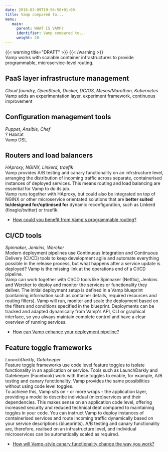 ```yaml
---
date: 2016-03-09T19:56:50+01:00
title: Vamp compared to...
menu:
   main:
     parent: WHAT IS VAMP?
     identifier: Vamp compared to...
     weight: 20 
---
```


{{< warning title="DRAFT" >}}
{{< /warning >}}  
Vamp works with scalable container infrastructures to provide programmable, microservice-level routing.   

## PaaS layer infrastructure management  
_Cloud foundry, OpenStack, Docker, DC/OS, Mesos/Marathon, Kubernetes_  
Vamp adds an experimentation layer, experiment framework, continuous improvement

## Configuration management tools
_Puppet, Ansible, Chef_  
? Habitat  
Vamp DSL

## Routers and load balancers
_HAproxy, NGINX, Linkerd, traefik_  
Vamp provides A/B testing and canary functionality on an infrstructure level, arranging the distribution of incoming traffic across separate, containerised instances of deployed services. This means routing and load balancing are essential for Vamp to do its job.     
Vamp runs together with HAproxy, but could also be integrated on top of NGINX or other microservice orientated solutions that are __better suited to/designed for/optimised for__ dynamic reconfiguration, such as Linkerd (finagle/twitter) or traefik.

* [How could you benefit from Vamp's programmable routing?](/what/usecases/)  

## CI/CD tools
_Spinnaker, Jenkins, Wercker_  
Modern deployment pipelines use Continuous Integration and Continuous Delivery (CI/CD) tools to keep development agile and automate everything possible in the release process, but what happens after a service update is deployed? Vamp is the missing link at the operations end of a CI/CD pipeline.  
Vamp can work together with CI/CD tools like Spinnaker (Netflix), Jenkins and Wercker to deploy and monitor the services or functionality they deliver. The initial deployment setup is defined in a Vamp blueprint (containing information such as container details, required resources and routing filters). Vamp will run, monitor and scale the deployment based on the filters and conditions specified in the blueprint. 
Deployments can be tracked and adapted dynamically from Vamp's API, CLI or graphical interface, so you always maintain complete control and have a clear overview of running services.

* [How can Vamp enhance your deployment pipeline?](/what/usecases/)  

## Feature toggle frameworks
_LaunchDarkly, Gatekeeper_  
Feature toggle frameworks use code level feature toggles to isolate functionality in an application or service. Tools such as LaunchDarkly and Gatekeeper (Facebook) work with these toggles to enable, for example, A/B testing and canary functionality. Vamp provides the same possibilities without using code level toggles.   
To achieve this, Vamp sits on - or more wraps - the application layer, providing a model to describe individual (micro)services and their dependencies. This makes sense on an application code level, offering increased security and reduced technical debt compared to maintaining toggles in your code. You can instruct Vamp to deploy instances of containerised services and route incoming traffic dynamically based on your service descriptions (blueprints). A/B testing and canary functionality are, therefore, realised on an infrastructure level, and individual microservices can be automatically scaled as required.  

* [How will Vamp-style canary functionality change the way you work?](/what/usecases/)  